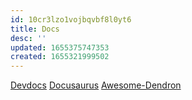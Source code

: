 ```yaml
---
id: 10cr3lzo1vojbqvbf8l0yt6
title: Docs
desc: ''
updated: 1655375747353
created: 1655321999502
---
```


[Devdocs](https://devdocs.io/)
[Docusaurus](https://docusaurus.io/)
[Awesome-Dendron](https://github.com/dendronhq/awesome-dendron/)